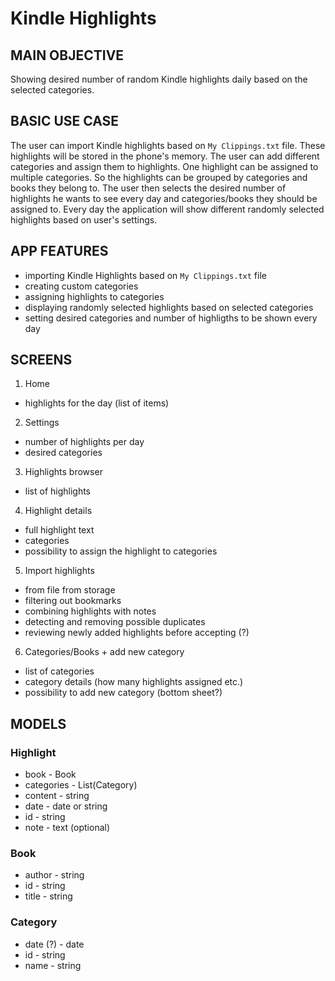 # Kindle Highlights

## MAIN OBJECTIVE
Showing desired number of random Kindle highlights daily based on the selected categories.

## BASIC USE CASE
The user can import Kindle highlights based on `My Clippings.txt` file. These highlights will be stored in the phone's memory. The user can add different categories and assign them to highlights. One highlight can be assigned to multiple categories. So the highlights can be grouped by categories and books they belong to. The user then selects the desired number of highlights he wants to see every day and categories/books they should be assigned to. Every day the application will show different randomly selected highlights based on user's settings.

## APP FEATURES
- importing Kindle Highlights based on `My Clippings.txt` file
- creating custom categories
- assigning highlights to categories
- displaying randomly selected highlights based on selected categories
- setting desired categories and number of highligths to be shown every day

## SCREENS
1. Home
- highlights for the day (list of items)

2. Settings
- number of highlights per day
- desired categories

3. Highlights browser
- list of highlights

4. Highlight details
- full highlight text
- categories
- possibility to assign the highlight to categories

5. Import highlights
- from file from storage
- filtering out bookmarks
- combining highlights with notes
- detecting and removing possible duplicates 
- reviewing newly added highlights before accepting (?)

6. Categories/Books + add new category
- list of categories
- category details (how many highlights assigned etc.)
- possibility to add new category (bottom sheet?)

## MODELS

### Highlight
- book - Book
- categories - List(Category)
- content - string
- date - date or string
- id - string
- note - text (optional)

### Book
- author - string
- id - string
- title - string

### Category
- date (?) - date
- id - string
- name - string